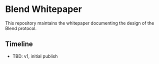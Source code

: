 # Blend Whitepaper

This repository maintains the whitepaper documenting the design of the Blend protocol.

## Timeline
* TBD: v1, initial publish
